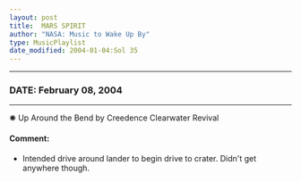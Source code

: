 ```yaml
---
layout: post
title:  MARS SPIRIT
author: "NASA: Music to Wake Up By"
type: MusicPlaylist
date_modified: 2004-01-04:Sol 35
---
```


----
### DATE: February 08, 2004
----
✺ Up Around the Bend by Creedence Clearwater Revival

#### Comment:
* Intended drive around lander to begin drive to crater. Didn't get anywhere though.
